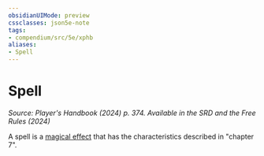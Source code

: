 ```yaml
---
obsidianUIMode: preview
cssclasses: json5e-note
tags:
- compendium/src/5e/xphb
aliases:
- Spell
---
```

# Spell
*Source: Player's Handbook (2024) p. 374. Available in the <span title='Systems Reference Document (5.2)'>SRD</span> and the Free Rules (2024)* 

A spell is a [magical effect](/3-Mechanics/CLI/variant-rules/magical-effect-xphb.md) that has the characteristics described in "chapter 7".